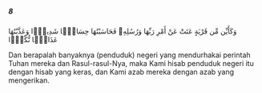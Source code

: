 ##### 8

<span class="ayah">وَكَأَيِّن مِّن قَرْيَةٍ عَتَتْ عَنْ أَمْرِ رَبِّهَا وَرُسُلِهِۦ فَحَاسَبْنَٰهَا حِسَابًۭا شَدِيدًۭا وَعَذَّبْنَٰهَا عَذَابًۭا نُّكْرًۭا</span>

<span class="ayah_translation">Dan berapalah banyaknya (penduduk) negeri yang mendurhakai perintah Tuhan mereka dan Rasul-rasul-Nya, maka Kami hisab penduduk negeri itu dengan hisab yang keras, dan Kami azab mereka dengan azab yang mengerikan.</span>
